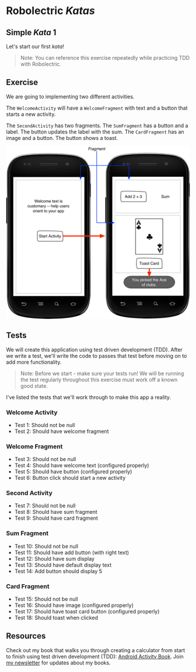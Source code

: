 # Robolectric *Katas*

## Simple *Kata* 1

Let's start our first *kata*!

> Note: You can reference this exercise repeatedly while practicing TDD with Robolectric.


## Exercise

We are going to implementing two different activities.

The `WelcomeActivity` will have a `WelcomeFragment` with text and a button that starts a new activity.

The `SecondActivity` has two fragments. The `SumFragment` has a button and a label. The button updates the label with the sum. The `CardFragment` has an image and a button. The button shows a toast.

![Run Configuration](images/simple1.png)

## Tests

We will create this application using test driven development (TDD). After we write a test, we'll write the code to passes that test before moving on to add more functionality.

> Note: Before we start - make sure your tests run! We will be running the test regularly throughout this exercise must work off a known good state.

I've listed the tests that we'll work through to make this app a reality.

### Welcome Activity

* Test 1: Should not be null
* Test 2: Should have welcome fragment

### Welcome Fragment

* Test 3: Should not be null
* Test 4: Should have welcome text (configured properly)
* Test 5: Should have button (configured properly)
* Test 6: Button click should start a new activity

### Second Activity

* Test 7: Should not be null
* Test 8: Should have sum fragment
* Test 9: Should have card fragment

### Sum Fragment

* Test 10: Should not be null
* Test 11: Should have add button (with right text)
* Test 12: Should have sum display
* Test 13: Should have default display text
* Test 14: Add button should display 5

### Card Fragment

* Test 15: Should not be null
* Test 16: Should have image (configured properly)
* Test 17: Should have toast card button (configured properly)
* Test 18: Should toast when clicked

## Resources

Check out my book that walks you through creating a calculator from start to finish using test driven development (TDD): [Android Activity Book](https://gumroad.com/l/androidactivitybook). Join [my newsletter](http://coreylatislaw.com/android-activity-book/) for updates about my books.